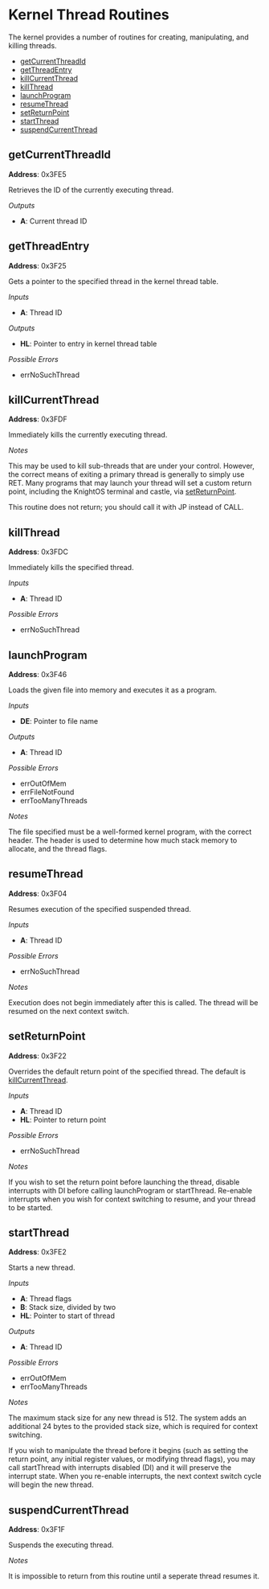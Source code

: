 # Kernel Thread Routines

The kernel provides a number of routines for creating, manipulating, and killing threads.

* [getCurrentThreadId](getcurrentthreadid)
* [getThreadEntry](getthreadentry)
* [killCurrentThread](killcurrentthread)
* [killThread](killthread)
* [launchProgram](launchprogram)
* [resumeThread](resumethread)
* [setReturnPoint](setreturnpoint)
* [startThread](startthread)
* [suspendCurrentThread](suspendcurrentthread)

## getCurrentThreadId

**Address**: 0x3FE5

Retrieves the ID of the currently executing thread.

*Outputs*

* **A**: Current thread ID

## getThreadEntry

**Address**: 0x3F25

Gets a pointer to the specified thread in the kernel thread table.

*Inputs*

* **A**: Thread ID

*Outputs*

* **HL**: Pointer to entry in kernel thread table

*Possible Errors*

* errNoSuchThread

## killCurrentThread

**Address**: 0x3FDF

Immediately kills the currently executing thread.

*Notes*

This may be used to kill sub-threads that are under your control. However, the correct
means of exiting a primary thread is generally to simply use RET. Many programs that
may launch your thread will set a custom return point, including the KnightOS terminal
and castle, via [setReturnPoint](#setReturnPoint).

This routine does not return; you should call it with JP instead of CALL.

## killThread

**Address**: 0x3FDC

Immediately kills the specified thread.

*Inputs*

* **A**: Thread ID

*Possible Errors*

* errNoSuchThread

## launchProgram

**Address**: 0x3F46

Loads the given file into memory and executes it as a program.

*Inputs*

* **DE**: Pointer to file name

*Outputs*

* **A**: Thread ID

*Possible Errors*

* errOutOfMem
* errFileNotFound
* errTooManyThreads

*Notes*

The file specified must be a well-formed kernel program, with the correct header. The
header is used to determine how much stack memory to allocate, and the thread flags.

## resumeThread

**Address**: 0x3F04

Resumes execution of the specified suspended thread.

*Inputs*

* **A**: Thread ID

*Possible Errors*

* errNoSuchThread

*Notes*

Execution does not begin immediately after this is called. The thread will be resumed
on the next context switch.

## setReturnPoint

**Address**: 0x3F22

Overrides the default return point of the specified thread. The default is
[killCurrentThread](#killcurrentthread).

*Inputs*

* **A**: Thread ID
* **HL**: Pointer to return point

*Possible Errors*

* errNoSuchThread

*Notes*

If you wish to set the return point before launching the thread, disable interrupts with
DI before calling launchProgram or startThread. Re-enable interrupts when you wish for
context switching to resume, and your thread to be started.


## startThread

**Address**: 0x3FE2

Starts a new thread.

*Inputs*

* **A**: Thread flags
* **B**: Stack size, divided by two
* **HL**: Pointer to start of thread

*Outputs*

* **A**: Thread ID

*Possible Errors*

* errOutOfMem
* errTooManyThreads

*Notes*

The maximum stack size for any new thread is 512. The system adds an additional 24 bytes to
the provided stack size, which is required for context switching.

If you wish to manipulate the thread before it begins (such as setting the return point, any
initial register values, or modifying thread flags), you may call startThread with interrupts
disabled (DI) and it will preserve the interrupt state. When you re-enable interrupts, the
next context switch cycle will begin the new thread.

## suspendCurrentThread

**Address**: 0x3F1F

Suspends the executing thread.

*Notes*

It is impossible to return from this routine until a seperate thread resumes it.